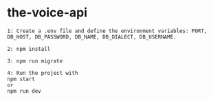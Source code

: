 # the-voice-api

```
1: Create a .env file and define the environment variables: PORT, DB_HOST, DB_PASSWORD, DB_NAME, DB_DIALECT, DB_USERNAME.
```

```
2: npm install
```

```
3: npm run migrate
```

```
4: Run the project with 
npm start
or
npm run dev
```
